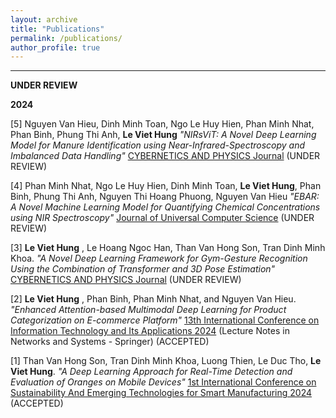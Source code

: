 ```yaml
---
layout: archive
title: "Publications"
permalink: /publications/
author_profile: true
---
```


---------------------------------------------------------------

**UNDER REVIEW**  


**2024**  

[5] Nguyen Van Hieu, Dinh Minh Toan, Ngo Le Huy Hien, Phan Minh Nhat, Phan Binh, Phung Thi Anh, **Le Viet Hung** *"NIRsViT: A Novel Deep Learning Model for Manure Identification using Near-Infrared-Spectroscopy and Imbalanced Data Handling"* [CYBERNETICS AND PHYSICS Journal](http://cap.physcon.ru/) (UNDER REVIEW)

[4] Phan Minh Nhat, Ngo Le Huy Hien, Dinh Minh Toan, **Le Viet Hung**, Phan Binh, Phung Thi Anh, Nguyen Thi Hoang Phuong, Nguyen Van Hieu *"EBAR: A Novel Machine Learning Model for Quantifying Chemical Concentrations using NIR Spectroscopy"* [Journal of Universal Computer Science](https://lib.jucs.org/) (UNDER REVIEW)

[3] **Le Viet Hung** , Le Hoang Ngoc Han, Than Van Hong Son, Tran Dinh Minh Khoa. *"A Novel Deep Learning Framework for Gym-Gesture Recognition Using the Combination of Transformer and 3D Pose Estimation"* [CYBERNETICS AND PHYSICS Journal](http://cap.physcon.ru/) (UNDER REVIEW)

[2] **Le Viet Hung** , Phan Binh, Phan Minh Nhat, and Nguyen Van Hieu. *"Enhanced Attention-based Multimodal Deep Learning for Product Categorization on E-commerce Platform"* [13th International Conference on Information Technology and Its Applications 2024](https://cita.vku.udn.vn/) (Lecture Notes in Networks and Systems - Springer) (ACCEPTED) 

[1] Than Van Hong Son, Tran Dinh Minh Khoa, Luong Thien, Le Duc Tho, **Le Viet Hung**. *"A Deep Learning Approach for Real-Time Detection and Evaluation of Oranges on Mobile Devices"* [1st International Conference on Sustainability And Emerging Technologies for Smart Manufacturing 2024](https://setsm.org/) (ACCEPTED) 